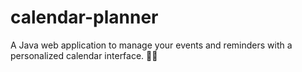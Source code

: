 # calendar-planner
A Java web application to manage your events and reminders with a personalized calendar interface. 📅✨
